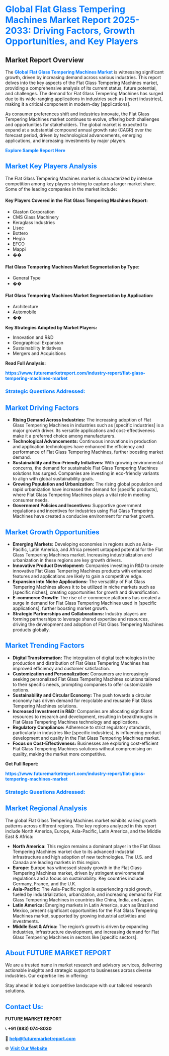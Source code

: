 <h1 style="color: #007BFF;">Global Flat Glass Tempering Machines Market Report 2025-2033: Driving Factors, Growth Opportunities, and Key Players</h1>

<section id="overview">
<h2>Market Report Overview</h2>
<p>The <a href="https://www.futuremarketreport.com/industry-report/flat-glass-tempering-machines-market" style="color: #007BFF; text-decoration: none;"><strong>Global Flat Glass Tempering Machines Market</strong></a> is witnessing significant growth, driven by increasing demand across various industries. This report delves into the key aspects of the Flat Glass Tempering Machines market, providing a comprehensive analysis of its current status, future potential, and challenges. The demand for Flat Glass Tempering Machines has surged due to its wide-ranging applications in industries such as [insert industries], making it a critical component in modern-day [applications].</p>
<p>As consumer preferences shift and industries innovate, the Flat Glass Tempering Machines market continues to evolve, offering both challenges and opportunities for stakeholders. The global market is expected to expand at a substantial compound annual growth rate (CAGR) over the forecast period, driven by technological advancements, emerging applications, and increasing investments by major players.</p>
</section>

<section id="overview">
<p><a href="https://www.futuremarketreport.com/request-sample/reportId=113546" style="color: #007BFF; text-decoration: none;"><strong>Explore Sample Report Here</strong></a></p>
</section>

<section id="key-players">
<h2 style="color: #007BFF;">Market Key Players Analysis</h2>
<p>The Flat Glass Tempering Machines market is characterized by intense competition among key players striving to capture a larger market share. Some of the leading companies in the market include:</p>
<h4>Key Players Covered in the Flat Glass Tempering Machines Report:</h4>
<ul><li>Glaston Corporation</li><li>CMS Glass Machinery</li><li>Keraglass Industries</li><li>Lisec</li><li>Bottero</li><li>Hegla</li><li>EFCO</li><li>Mappi</li><li>��</li></ul>
<h4>Flat Glass Tempering Machines Market Segmentation by Type:</h4>
<ul><li>General Type</li><li>��</li></ul>

<h4>Flat Glass Tempering Machines Market Segmentation by Application:</h4>
<ul><li>Architecture</li><li>Automobile</li><li>��</li></ul>
<p><strong>Key Strategies Adopted by Market Players:</strong></p>
<ul>
<li>Innovation and R&D</li>
<li>Geographical Expansion</li>
<li>Sustainability Initiatives</li>
<li>Mergers and Acquisitions</li>
</ul>
</section>

<section>
<p><strong>Read Full Analysis: </strong></p><a href="https://www.futuremarketreport.com/industry-report/flat-glass-tempering-machines-market" style="color: #007BFF; text-decoration: none;"><strong>https://www.futuremarketreport.com/industry-report/flat-glass-tempering-machines-market</strong></a>
<h3 style="color: #007BFF;">Strategic Questions Addressed:</h3>
</section>

<section id="driving-factors">
<h2 style="color: #007BFF;">Market Driving Factors</h2>
<ul>
<li><strong>Rising Demand Across Industries:</strong> The increasing adoption of Flat Glass Tempering Machines in industries such as [specific industries] is a major growth driver. Its versatile applications and cost-effectiveness make it a preferred choice among manufacturers.</li>
<li><strong>Technological Advancements:</strong> Continuous innovations in production and application technologies have enhanced the efficiency and performance of Flat Glass Tempering Machines, further boosting market demand.</li>
<li><strong>Sustainability and Eco-Friendly Initiatives:</strong> With growing environmental concerns, the demand for sustainable Flat Glass Tempering Machines solutions has surged. Companies are investing in eco-friendly variants to align with global sustainability goals.</li>
<li><strong>Growing Population and Urbanization:</strong> The rising global population and rapid urbanization have increased the demand for [specific products], where Flat Glass Tempering Machines plays a vital role in meeting consumer needs.</li>
<li><strong>Government Policies and Incentives:</strong> Supportive government regulations and incentives for industries using Flat Glass Tempering Machines have created a conducive environment for market growth.</li>
</ul>
</section>

<section id="growth-opportunities">
<h2 style="color: #007BFF;">Market Growth Opportunities</h2>
<ul>
<li><strong>Emerging Markets:</strong> Developing economies in regions such as Asia-Pacific, Latin America, and Africa present untapped potential for the Flat Glass Tempering Machines market. Increasing industrialization and urbanization in these regions are key growth drivers.</li>
<li><strong>Innovative Product Development:</strong> Companies investing in R&D to create innovative Flat Glass Tempering Machines products with enhanced features and applications are likely to gain a competitive edge.</li>
<li><strong>Expansion into Niche Applications:</strong> The versatility of Flat Glass Tempering Machines allows it to be utilized in niche markets such as [specific niches], creating opportunities for growth and diversification.</li>
<li><strong>E-commerce Growth:</strong> The rise of e-commerce platforms has created a surge in demand for Flat Glass Tempering Machines used in [specific applications], further boosting market growth.</li>
<li><strong>Strategic Partnerships and Collaborations:</strong> Industry players are forming partnerships to leverage shared expertise and resources, driving the development and adoption of Flat Glass Tempering Machines products globally.</li>
</ul>
</section>

<section id="trending-factors">
<h2 style="color: #007BFF;">Market Trending Factors</h2>
<ul>
<li><strong>Digital Transformation:</strong> The integration of digital technologies in the production and distribution of Flat Glass Tempering Machines has improved efficiency and customer satisfaction.</li>
<li><strong>Customization and Personalization:</strong> Consumers are increasingly seeking personalized Flat Glass Tempering Machines solutions tailored to their specific needs, prompting companies to offer customizable options.</li>
<li><strong>Sustainability and Circular Economy:</strong> The push towards a circular economy has driven demand for recyclable and reusable Flat Glass Tempering Machines solutions.</li>
<li><strong>Increased Investment in R&D:</strong> Companies are allocating significant resources to research and development, resulting in breakthroughs in Flat Glass Tempering Machines technology and applications.</li>
<li><strong>Regulatory Compliance:</strong> Adherence to strict regulatory standards, particularly in industries like [specific industries], is influencing product development and quality in the Flat Glass Tempering Machines market.</li>
<li><strong>Focus on Cost-Effectiveness:</strong> Businesses are exploring cost-efficient Flat Glass Tempering Machines solutions without compromising on quality, making the market more competitive.</li>
</ul>
</section>

<section>
<p><strong>Get Full Report: </strong></p><a href="https://www.futuremarketreport.com/industry-report/flat-glass-tempering-machines-market" style="color: #007BFF; text-decoration: none;"><strong>https://www.futuremarketreport.com/industry-report/flat-glass-tempering-machines-market</strong></a>
<h3 style="color: #007BFF;">Strategic Questions Addressed:</h3>
</section>


<section id="regional-analysis">
<h2 style="color: #007BFF;">Market Regional Analysis</h2>
<p>The global Flat Glass Tempering Machines market exhibits varied growth patterns across different regions. The key regions analyzed in this report include North America, Europe, Asia-Pacific, Latin America, and the Middle East & Africa:</p>
<ul>
<li><strong>North America:</strong> This region remains a dominant player in the Flat Glass Tempering Machines market due to its advanced industrial infrastructure and high adoption of new technologies. The U.S. and Canada are leading markets in this region.</li>
<li><strong>Europe:</strong> Europe has witnessed steady growth in the Flat Glass Tempering Machines market, driven by stringent environmental regulations and a focus on sustainability. Key countries include Germany, France, and the U.K.</li>
<li><strong>Asia-Pacific:</strong> The Asia-Pacific region is experiencing rapid growth, fueled by industrialization, urbanization, and increasing demand for Flat Glass Tempering Machines in countries like China, India, and Japan.</li>
<li><strong>Latin America:</strong> Emerging markets in Latin America, such as Brazil and Mexico, present significant opportunities for the Flat Glass Tempering Machines market, supported by growing industrial activities and investments.</li>
<li><strong>Middle East & Africa:</strong> The region’s growth is driven by expanding industries, infrastructure development, and increasing demand for Flat Glass Tempering Machines in sectors like [specific sectors].</li>
</ul>
</section>

<footer>
<h2 style="color: #007BFF;">About FUTURE MARKET REPORT</h2>
<p>We are a trusted name in market research and advisory services, delivering actionable insights and strategic support to businesses across diverse industries. Our expertise lies in offering:</p>

<p>Stay ahead in today’s competitive landscape with our tailored research solutions.</p>

<h2 style="color: #007BFF;">Contact Us:</h2>
<p><strong>FUTURE MARKET REPORT</strong></p>
<p>📞 <strong>+91 (883) 074-8030</strong></p>
<p>📧 <strong><a href="mailto:help@futuremarketreport.com" style="color: #007BFF;">help@futuremarketreport.com</a></strong></p>
<p>🌐 <strong><a href="https://www.futuremarketreport.com/" style="color: #007BFF;">Visit Our Website</a></strong></p>
</footer>